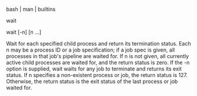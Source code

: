  bash | man | builtins

wait

wait [-n] [n ...]

Wait for each specified child process and return its termination status. Each n may be a process ID or a job specification; if a job spec is given, all processes in that job's pipeline are waited for. If n is not given, all currently active child processes are waited for, and the return status is zero. If the -n option is supplied, wait waits for any job to terminate and returns its exit status. If n specifies a non-existent process or job, the return status is 127. Otherwise, the return status is the exit status of the last process or job waited for.

